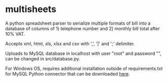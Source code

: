 # multisheets
A python spreadsheet parser to serialize multiple formats of bill into a database of columns of 1) telephone number and 2) monthly bill total after 10% VAT. 

Accepts xml, html, xls, xlsx and csv with ',', '|' and ';' delimiter.

Uploads to MySQL database in localhost with user "root" and password "", can be changed in src/database.py.

For Windows OS, requires additional installation outside of requirements.txt for MySQL Python connector that can be downloaded [here](https://dev.mysql.com/downloads/connector/python/).
